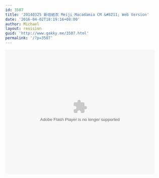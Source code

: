 ```yaml
---
id: 3507
title: '20140325 新垣結衣 Meiji Macadamia CM &#8211; Web Version'
date: '2016-04-02T18:19:16+08:00'
author: Michael
layout: revision
guid: 'http://www.gakky.me/3507.html'
permalink: '/?p=3507'
---
```


<object height="394" width="473"><param name="allowscriptaccess" value="sameDomain"></param><param name="wmode" value="transparent"></param><param name="movie" value="http://www.tudou.com/v/189915319/v.swf"></param><param name="allowfullscreen" value="true"></param><embed allowfullscreen="allowfullscreen" allowscriptaccess="sameDomain" height="394" src="http://www.tudou.com/v/189915319/v.swf" type="application/x-shockwave-flash" width="473" wmode="transparent"></embed></object>